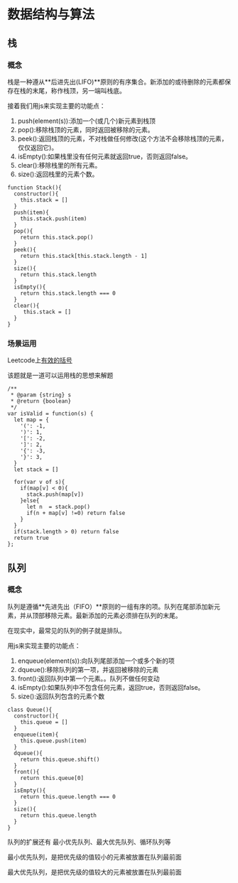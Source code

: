# 数据结构与算法

## 栈

### 概念

栈是一种遵从**后进先出(LIFO)**原则的有序集合。新添加的或待删除的元素都保存在栈的末尾，称作栈顶，另一端叫栈底。

接着我们用js来实现主要的功能点：
1. push(element(s)):添加一个(或几个)新元素到栈顶
2. pop():移除栈顶的元素，同时返回被移除的元素。
3. peek():返回栈顶的元素，不对栈做任何修改(这个方法不会移除栈顶的元素，仅仅返回它)。
4. isEmpty():如果栈里没有任何元素就返回true，否则返回false。
5. clear():移除栈里的所有元素。
6. size():返回栈里的元素个数。

```
function Stack(){
  constructor(){
    this.stack = []
  }
  push(item){
    this.stack.push(item)
  }
  pop(){
    return this.stack.pop()
  }
  peek(){
    return this.stack[this.stack.length - 1]
  }
  size(){
    return this.stack.length
  }
  isEmpty(){
    return this.stack.length === 0
  }
  clear(){
     this.stack = []
  }
}
```
### 场景运用

Leetcode上[有效的括号](https://leetcode-cn.com/problems/valid-parentheses/)

该题就是一道可以运用栈的思想来解题

```
/**
 * @param {string} s
 * @return {boolean}
 */
var isValid = function(s) {
  let map = {
    '(': -1,
    ')': 1,
    '[': -2,
    ']': 2,
    '{': -3,
    '}': 3,
  }
  let stack = []

  for(var v of s){
    if(map[v] < 0){
      stack.push(map[v])
    }else{
      let n  = stack.pop()
      if(n + map[v] !=0) return false
    }
  }
  if(stack.length > 0) return false
  return true
};
```

## 队列

### 概念

队列是遵循**先进先出（FIFO）**原则的一组有序的项。队列在尾部添加新元素，并从顶部移除元素。最新添加的元素必须排在队列的末尾。

在现实中，最常见的队列的例子就是排队。

用js来实现主要的功能点：
1. enqueue(element(s)):向队列尾部添加一个或多个新的项
2. dqueue():移除队列的第一项，并返回被移除的元素
3. front():返回队列中第一个元素。。队列不做任何变动
4. isEmpty():如果队列中不包含任何元素，返回true，否则返回false。
5. size():返回队列包含的元素个数

```
class Queue(){
  constructor(){
    this.queue = []
  }
  enqueue(item){
    this.queue.push(item)
  }
  dqueue(){
    return this.queue.shift()
  }
  front(){
    return this.queue[0]
  }
  isEmpty(){
    return this.queue.length === 0
  }
  size(){
    return this.queue.length
  }
}
```

队列的扩展还有 最小优先队列、最大优先队列、循环队列等

最小优先队列，是把优先级的值较小的元素被放置在队列最前面

最大优先队列，是把优先级的值较大的元素被放置在队列最前面